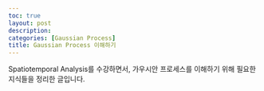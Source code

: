 ```yaml
---
toc: true
layout: post
description: 
categories: [Gaussian Process]
title: Gaussian Process 이해하기
---
```


Spatiotemporal Analysis를 수강하면서, 가우시안 프로세스를 이해하기 위해 필요한 지식들을 정리한 글입니다.



